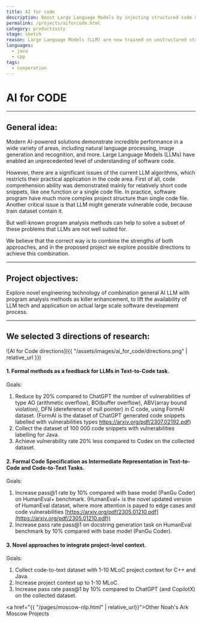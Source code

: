 ```yaml
---
title: AI for code
description: Boost Large Language Models by injecting structured code models and code analysis
permalink: /projects/aiforcode.html
category: productivity
stage: sketch
reason: Large Language Models (LLM) are now trained on unstructured streams of tokens; mixing information about code graphs and verification of LLM output by formal methods should improve LLM quality.  
languages: 
  - java
  - cpp
tags:
  - cooperation
---
```


# AI for CODE
---
## General idea:
Modern AI-powered solutions demonstrate incredible performance in a wide variety of areas, including natural language processing, image generation and recognition, and more. Large Language Models (LLMs) have enabled an unprecedented level of understanding of software code. 

However, there are a significant issues of the current LLM algorithms, which restricts their practical application in the code area. 
First of all, code comprehension ability was demonstrated mainly for relatively short code snippets, like one function or a single code file. In practice, software program have much more complex project structure than single code file.
Another critical issue is that LLM might generate vulnerable code, because train dataset contain it.

But well-known program analysis methods can help to solve a subset of these problems that LLMs are not well suited for.

We believe that the correct way is to combine the strengths of both approaches, and in the proposed project we explore possible directions to achieve this combination.

---

## Project objectives:
Explore novel engineering technology of combination general AI LLM with program analysis methods as killer enhancement, to lift the availability of LLM tech and application on actual large scale software development process.

---

## We selected 3 directions of research:


![AI for Code directions]({{ "/assets/images/ai_for_code/directions.png" | relative_url }})



#### 1. Formal methods as a feedback for LLMs in Text-to-Code task.
Goals:
1.	Reduce by 20% compared to ChatGPT the number of vulnerabilities of type AO (arithmetic overflow), BO(buffer overflow), ABV(array bound violation), DFN (dereference of null pointer) in C code, using FormAI dataset. (FormAI is the dataset of ChatGPT generated code snippets labelled with vulnerabilities types https://arxiv.org/pdf/2307.02192.pdf)
2.	Collect the dataset of 100 000 code snippets with vulnerabilities labelling for Java.
3.	Achieve vulnerability rate 20% less compared to Codex on the collected dataset.

#### 2. Formal Code Specification as Intermediate Representation in Text-to-Code and Code-to-Text Tasks.
Goals:
1.	Increase pass@1 rate by 10% compared with base model (PanGu Coder) on HumanEval+ benchmark. (HumanEval+ is the novel updated version of HumanEval dataset, where more attention is payed to edge cases and code vulnerabilities [https://arxiv.org/pdf/2305.01210.pdf](https://arxiv.org/pdf/2305.01210.pdf))
2.	Increase pass rate pass@1 on docstring generation task on HumanEval benchmark by 10% compared with base model (PanGu Coder).

#### 3. Novel approaches to integrate project-level context.
Goals:
1.	Collect code-to-text dataset with 1-10 MLoC project context for C++ and Java.
2.	Increase project context up to 1-10 MLoC.
3.	Increase pass rate pass@1 by 10% compared to ChatGPT (and CopilotX) on the collected dataset.

<a href="{{ "/pages/moscow-nlp.html" | relative_url}}">Other Noah's Ark Moscow Projects</a>
